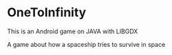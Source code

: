 # OneToInfinity
This is an Android game on JAVA with LIBGDX

A game about how a spaceship tries to survive in space
